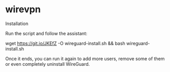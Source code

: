 # wirevpn

Installation

Run the script and follow the assistant:

wget https://git.io/JKEfZ -O wireguard-install.sh && bash wireguard-install.sh

Once it ends, you can run it again to add more users, remove some of them or even completely uninstall WireGuard.
